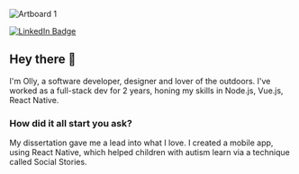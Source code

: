 ![Artboard 1](https://user-images.githubusercontent.com/87902067/215073757-83d1013e-2198-4c6c-88fb-33f9351bdbd4.png)

[![LinkedIn Badge](https://img.shields.io/badge/LinkedIn-Profile-informational?style=flat&logo=linkedin&logoColor=white&color=918aed)](https://www.linkedin.com/in/oliver-driver/)

## Hey there 👋

I'm Olly, a software developer, designer and lover of the outdoors.
I've worked as a full-stack dev for 2 years, honing my skills in Node.js, Vue.js, React Native.


### How did it all start you ask?
My dissertation gave me a lead into what I love. I created a mobile app, using React Native, which helped children with autism learn via a technique called Social Stories.

<!--
https://daily.dev/blog/creating-a-killer-github-profile-readme-part-1

The above may be a useful guide to follow


**OllyDriver/OllyDriver** is a ✨ _special_ ✨ repository because its `README.md` (this file) appears on your GitHub profile.

Here are some ideas to get you started:

- 🔭 I’m currently working on ...
- 🌱 I’m currently learning ...
- 👯 I’m looking to collaborate on ...
- 🤔 I’m looking for help with ...
- 💬 Ask me about ...
- 📫 How to reach me: ...
- 😄 Pronouns: ...
- ⚡ Fun fact: ...
-->
